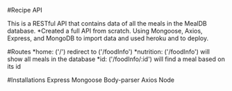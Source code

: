 #Recipe API

This is a RESTful API that contains data of all the meals in the MealDB database.
*Created a full API from scratch. Using Mongoose, Axios, Express, and MongoDB to import data and used heroku and to deploy. 

#Routes
*home: ('/') redirect to ('/foodInfo') 
*nutrition: ('/foodInfo') will show all meals in the database
*id: ('/foodInfo/:id') will find a meal based on its id

#Installations
Express
Mongoose
Body-parser
Axios
Node